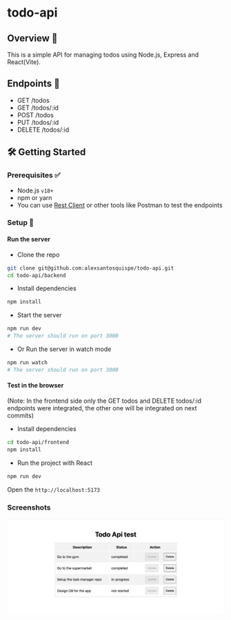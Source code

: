 # todo-api

## Overview 📌

This is a simple API for managing todos using Node.js, Express and React(Vite).

## Endpoints 📝

- GET /todos
- GET /todos/:id
- POST /todos
- PUT /todos/:id
- DELETE /todos/:id

## 🛠 Getting Started

### Prerequisites ✅

- Node.js `v18+`
- npm or yarn
- You can use [Rest Client](https://marketplace.visualstudio.com/items?itemName=humao.rest-client) or other tools like Postman to test the endpoints

### Setup 🚀

#### Run the server

- Clone the repo

```bash
git clone git@github.com:alexsantosquispe/todo-api.git
cd todo-api/backend
```

- Install dependencies

```bash
npm install
```

- Start the server

```bash
npm run dev
# The server should run on port 3000
```

- Or Run the server in watch mode

```bash
npm run watch
# The server should run on port 3000
```

#### Test in the browser

(Note: In the frontend side only the GET todos and DELETE todos/:id endpoints were integrated, the other one will be integrated on next commits)

- Install dependencies

```bash
cd todo-api/frontend
npm install
```

- Run the project with React

```bash
npm run dev
```

Open the `http://localhost:5173`

### Screenshots

<div style="display:flex; gap: 12px;">
  <img src="./screenshots/todo-api-test.png" alt="Desktop view" />
</div>
